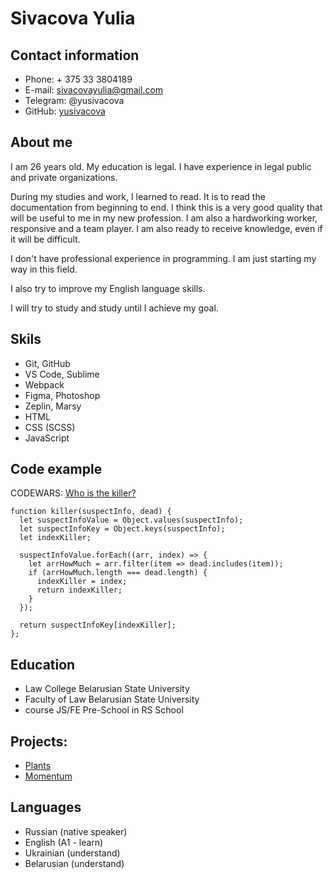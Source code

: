 # Sivacova Yulia

## Contact information
* Phone: + 375 33 3804189
* E-mail: sivacovayulia@gmail.com
* Telegram: @yusivacova
* GitHub: [yusivacova](https://github.com/yusivacova)

## About me

I am 26 years old. My education is legal. I have experience in legal public and private organizations.

During my studies and work, I learned to read. It is to read the documentation from beginning to end. I think this is a very good quality that will be useful to me in my new profession. I am also a hardworking worker, responsive and a team player. I am also ready to receive knowledge, even if it will be difficult.

I don't have professional experience in programming. I am just starting my way in this field.

I also try to improve my English language skills.

I will try to study and study until I achieve my goal.

## Skils
* Git, GitHub
* VS Code, Sublime
* Webpack
* Figma, Photoshop
* Zeplin, Marsy
* HTML
* CSS (SCSS)
* JavaScript

## Code example
CODEWARS: [Who is the killer?](https://www.codewars.com/kata/5f709c8fb0d88300292a7a9d)

```
function killer(suspectInfo, dead) {
  let suspectInfoValue = Object.values(suspectInfo);
  let suspectInfoKey = Object.keys(suspectInfo);
  let indexKiller;

  suspectInfoValue.forEach((arr, index) => {
    let arrHowMuch = arr.filter(item => dead.includes(item));
    if (arrHowMuch.length === dead.length) {
      indexKiller = index;
      return indexKiller;
    }
  });

  return suspectInfoKey[indexKiller];
};
```

## Education
* Law College Belarusian State University
* Faculty of Law Belarusian State University
* course JS/FE Pre-School in RS School

## Projects:
* [Plants](https://rolling-scopes-school.github.io/yusivacova-JSFEPRESCHOOL2022Q4/plants/)
* [Momentum](https://yusivacova-momentum.netlify.app/)

## Languages
* Russian (native speaker)
* English (A1 - learn)
* Ukrainian (understand)
* Belarusian (understand)